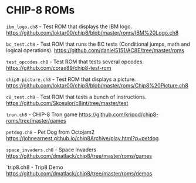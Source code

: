 # CHIP-8 ROMs

`ibm_logo.ch8` - Test ROM that displays the IBM logo.
https://github.com/loktar00/chip8/blob/master/roms/IBM%20Logo.ch8

`bc_test.ch8` - Test ROM that runs the BC tests (Conditional jumps, math and logical operations).
https://github.com/daniel5151/AC8E/tree/master/roms

`test_opcodes.ch8` - Test ROM that tests several opcodes.
https://github.com/corax89/chip8-test-rom

`chip8-picture.ch8` - Test ROM that displays a picture.
https://github.com/loktar00/chip8/blob/master/roms/Chip8%20Picture.ch8

`c8_test.ch8` - Test ROM that tests a bunch of instructions.
https://github.com/Skosulor/c8int/tree/master/test

`tron.ch8` - CHIP-8 Tron game
https://github.com/kripod/chip8-roms/tree/master/games

`petdog.ch8` - Pet Dog from Octojam2
https://johnearnest.github.io/chip8Archive/play.html?p=petdog

`space_invaders.ch8` - Space Invaders
https://github.com/dmatlack/chip8/tree/master/roms/games

`trip8.ch8 - Trip8 Demo
https://github.com/dmatlack/chip8/tree/master/roms/demos